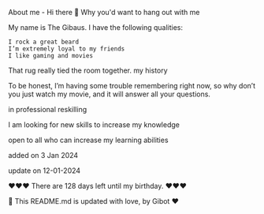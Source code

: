 
About me - Hi there 👋
Why you'd want to hang out with me

My name is The Gibaus. I have the following qualities:

    I rock a great beard
    I’m extremely loyal to my friends
    I like gaming and movies

That rug really tied the room together.
my history

To be honest, I’m having some trouble remembering right now, so why don’t you just watch my movie, and it will answer all your questions.

in professional reskilling

I am looking for new skills to increase my knowledge

open to all who can increase my learning abilities

added on 3 Jan 2024

update on 12-01-2024

❤️❤️❤️  There are 128 days left until my birthday. ❤️❤️❤️

🤖 This README.md is updated with love, by Gibot ❤️
